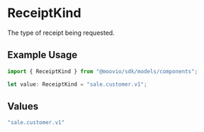 # ReceiptKind

The type of receipt being requested.

## Example Usage

```typescript
import { ReceiptKind } from "@moovio/sdk/models/components";

let value: ReceiptKind = "sale.customer.v1";
```

## Values

```typescript
"sale.customer.v1"
```